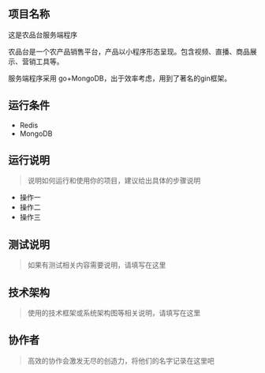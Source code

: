 ## 项目名称

这是农品台服务端程序

农品台是一个农产品销售平台，产品以小程序形态呈现。包含视频、直播、商品展示、营销工具等。

服务端程序采用 go+MongoDB，出于效率考虑，用到了著名的gin框架。



## 运行条件

* Redis
* MongoDB



## 运行说明
> 说明如何运行和使用你的项目，建议给出具体的步骤说明
* 操作一
* 操作二
* 操作三  



## 测试说明
> 如果有测试相关内容需要说明，请填写在这里  



## 技术架构
> 使用的技术框架或系统架构图等相关说明，请填写在这里  


## 协作者
> 高效的协作会激发无尽的创造力，将他们的名字记录在这里吧
